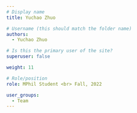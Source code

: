 ```yaml
---
# Display name
title: Yuchao Zhuo

# Username (this should match the folder name)
authors:
  - Yuchao Zhuo

# Is this the primary user of the site?
superuser: false

weight: 11

# Role/position
role: MPhil Student <br> Fall, 2022

user_groups:
  - Team
---
```


